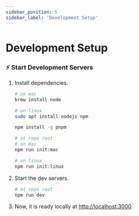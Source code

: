```yaml
---
sidebar_position: 5
sidebar_label: 'Development Setup'
---
```


# Development Setup

### ⚡ Start Development Servers

1.  Install dependencies.

    ```bash
    # on mac
    brew install node

    # on linux
    sudo apt install nodejs npm
    ```

    ```bash
    npm install -g pnpm
    ```

    ```bash
    # at repo root
    # on mac
    npm run init:mac

    # on linux
    npm run init:linux
    ```

2.  Start the dev servers.

    ```bash
    # at repo root
    npm run dev

    ```

3.  Now, it is ready locally at [http://localhost:3000](http://localhost:3000).
